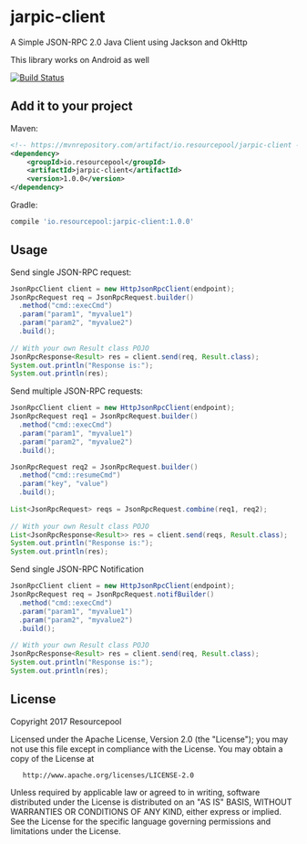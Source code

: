 # jarpic-client
A Simple JSON-RPC 2.0 Java Client using Jackson and OkHttp

This library works on Android as well

[![Build Status](https://travis-ci.org/resourcepool/jarpic-client.svg?branch=master)](https://travis-ci.org/resourcepool/jarpic-client)

## Add it to your project
Maven:
```xml
<!-- https://mvnrepository.com/artifact/io.resourcepool/jarpic-client -->
<dependency>
    <groupId>io.resourcepool</groupId>
    <artifactId>jarpic-client</artifactId>
    <version>1.0.0</version>
</dependency>
```
Gradle:
```groovy
compile 'io.resourcepool:jarpic-client:1.0.0'
```

## Usage

Send single JSON-RPC request:

```java
JsonRpcClient client = new HttpJsonRpcClient(endpoint);
JsonRpcRequest req = JsonRpcRequest.builder()
  .method("cmd::execCmd")
  .param("param1", "myvalue1")
  .param("param2", "myvalue2")
  .build();
  
// With your own Result class POJO  
JsonRpcResponse<Result> res = client.send(req, Result.class);
System.out.println("Response is:");
System.out.println(res);
```

Send multiple JSON-RPC requests:

```java
JsonRpcClient client = new HttpJsonRpcClient(endpoint);
JsonRpcRequest req1 = JsonRpcRequest.builder()
  .method("cmd::execCmd")
  .param("param1", "myvalue1")
  .param("param2", "myvalue2")
  .build();

JsonRpcRequest req2 = JsonRpcRequest.builder()
  .method("cmd::resumeCmd")
  .param("key", "value")
  .build();
  
List<JsonRpcRequest> reqs = JsonRpcRequest.combine(req1, req2);
  
// With your own Result class POJO  
List<JsonRpcResponse<Result>> res = client.send(reqs, Result.class);
System.out.println("Response is:");
System.out.println(res);
```

Send single JSON-RPC Notification
```java
JsonRpcClient client = new HttpJsonRpcClient(endpoint);
JsonRpcRequest req = JsonRpcRequest.notifBuilder()
  .method("cmd::execCmd")
  .param("param1", "myvalue1")
  .param("param2", "myvalue2")
  .build();
  
// With your own Result class POJO  
JsonRpcResponse<Result> res = client.send(req, Result.class);
System.out.println("Response is:");
System.out.println(res);
```

## License
   Copyright 2017 Resourcepool

   Licensed under the Apache License, Version 2.0 (the "License");
   you may not use this file except in compliance with the License.
   You may obtain a copy of the License at

       http://www.apache.org/licenses/LICENSE-2.0

   Unless required by applicable law or agreed to in writing, software
   distributed under the License is distributed on an "AS IS" BASIS,
   WITHOUT WARRANTIES OR CONDITIONS OF ANY KIND, either express or implied.
   See the License for the specific language governing permissions and
   limitations under the License.
